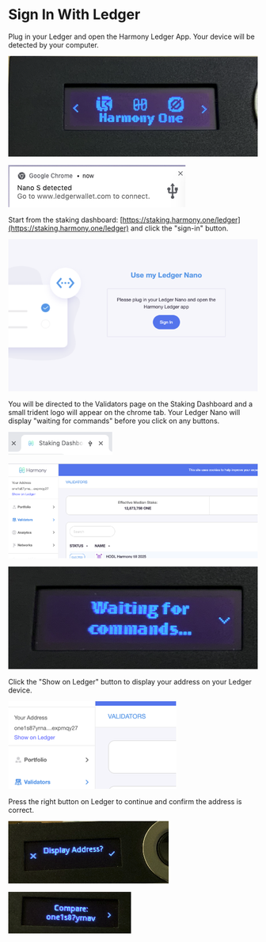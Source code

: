 # Sign In With Ledger

Plug in your Ledger and open the Harmony Ledger App. Your device will be detected by your computer.

![](../../../../../.gitbook/assets/image%20%28188%29.png)

![](../../../../../.gitbook/assets/image%20%28119%29.png)

Start from the staking dashboard: [https://staking.harmony.one/ledger](https://staking.harmony.one/ledger)  and click the "sign-in" button.

![](../../../../../.gitbook/assets/image%20%2842%29.png)

You will be directed to the Validators page on the Staking Dashboard and a small trident logo will appear on the chrome tab. Your Ledger Nano will display "waiting for commands" before you click on any buttons.

![](../../../../../.gitbook/assets/image%20%28153%29.png)

![](../../../../../.gitbook/assets/image%20%2839%29.png)

![](../../../../../.gitbook/assets/image%20%286%29.png)

Click the "Show on Ledger" button to display your address on your Ledger device.

![](../../../../../.gitbook/assets/image%20%28129%29.png)

Press the right button on Ledger to continue and confirm the address is correct.

![](../../../../../.gitbook/assets/image%20%28120%29.png)

![](../../../../../.gitbook/assets/image%20%28130%29.png)

